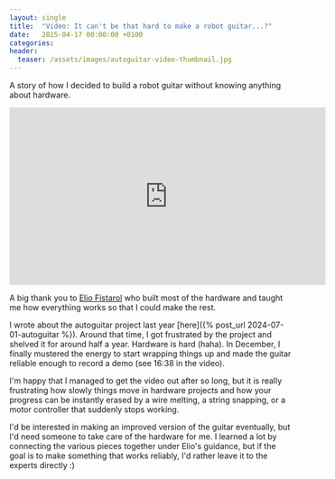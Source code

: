 ```yaml
---
layout: single
title:  "Video: It can't be that hard to make a robot guitar...?"
date:   2025-04-17 00:00:00 +0100
categories:
header:
  teaser: /assets/images/autoguitar-video-thumbnail.jpg
---
```


A story of how I decided to build a robot guitar without knowing anything about hardware.

<iframe width="560" height="315" src="https://www.youtube.com/embed/W_rXXI_dSQM?si=ZbLH5u5NxrM9h6j7" title="YouTube video player" frameborder="0" allow="accelerometer; autoplay; clipboard-write; encrypted-media; gyroscope; picture-in-picture; web-share" referrerpolicy="strict-origin-when-cross-origin" allowfullscreen></iframe>

A big thank you to [Elio Fistarol](https://www.instagram.com/schmechlio) who built most of the hardware and taught me how everything works so that I could make the rest.

I wrote about the autoguitar project last year [here]({% post_url 2024-07-01-autoguitar %}).
Around that time, I got frustrated by the project and shelved it for around half a year.
Hardware is hard (haha).
In December, I finally mustered the energy to start wrapping things up and made the guitar reliable enough to record a demo (see 16:38 in the video).

I'm happy that I managed to get the video out after so long, but it is really frustrating how slowly things move in hardware projects
and how your progress can be instantly erased by a wire melting, a string snapping, or a motor controller that suddenly stops working.

I'd be interested in making an improved version of the guitar eventually, but I'd need someone to take care of the hardware for me.
I learned a lot by connecting the various pieces together under Elio's guidance, but if the goal is to make something that works reliably,
I'd rather leave it to the experts directly :)